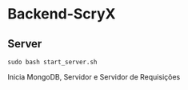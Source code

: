 # Backend-ScryX

## Server
```
sudo bash start_server.sh
```

Inicia MongoDB, Servidor e Servidor de Requisições